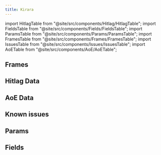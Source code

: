 ```yaml
---
title: Kirara
---
```


import HitlagTable from "@site/src/components/Hitlag/HitlagTable";
import FieldsTable from "@site/src/components/Fields/FieldsTable";
import ParamsTable from "@site/src/components/Params/ParamsTable";
import FramesTable from "@site/src/components/Frames/FramesTable";
import IssuesTable from "@site/src/components/Issues/IssuesTable";
import AoETable from "@site/src/components/AoE/AoETable";

## Frames

<FramesTable character="kirara" />

## Hitlag Data

<HitlagTable character="kirara" />

## AoE Data

<AoETable character="kirara" />

## Known issues

<IssuesTable character="kirara" />

## Params

<ParamsTable character="kirara" />

## Fields

<FieldsTable character="kirara" />